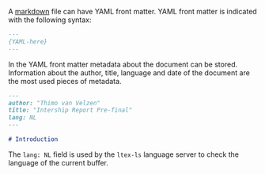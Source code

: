 A [markdown](markdown.md) file can have YAML front matter.
YAML front matter is indicated with the following syntax:

```md
---
{YAML-here}
---
```

In the YAML front matter metadata about the document can be stored.
Information about the author, title, language and date of the document are the most used pieces of metadata.

```md
---
author: "Thimo van Velzen"
title: "Intership Report Pre-final"
lang: NL
---

# Introduction
```

The `lang: NL` field is used by the `ltex-ls` language server to check the language of the current buffer.
